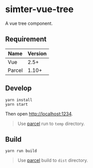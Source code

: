 # simter-vue-tree

A vue tree component.

## Requirement

| Name   | Version |
|--------|---------|
| Vue    | 2.5+    |
| Parcel | 1.10+   |

## Develop

```
yarn install
yarn start
```

Then open <http://localhost:1234>.

> Use [parcel] run to `temp` directory.

## Build

```
yarn run build
```

> Use [parcel] build to `dist` directory.

[parcel]: https://parceljs.org
[yarn]: https://yarnpkg.com
[Vue]: https://vuejs.org